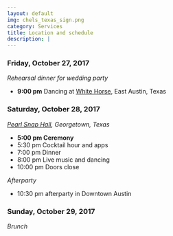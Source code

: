 ```yaml
---
layout: default
img: chels_texas_sign.png
category: Services
title: Location and schedule
description: |
---
```


### Friday, October 27, 2017

*Rehearsal dinner for wedding party* 

- **9:00 pm** Dancing at [White Horse](https://www.yelp.com/biz/the-white-horse-austin), East Austin, Texas

### Saturday, October 28, 2017

*[Pearl Snap Hall](http://www.pearlsnaphall.com), Georgetown, Texas*

- **5:00 pm Ceremony**
- 5:30 pm Cocktail hour and apps
- 7:00 pm Dinner
- 8:00 pm Live music and dancing
- 10:00 pm Doors close

*Afterparty*

- 10:30 pm afterparty in Downtown Austin

### Sunday, October 29, 2017

*Brunch*
